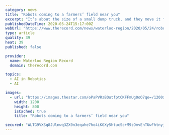 ```yaml
---
category: news
title: "Robots coming to a farmers’ field near you"
excerpt: "It’s about the size of a small dump truck, and they move it from field to field on the back of a trailer. The family farms about 3,000 acres of corn and soybeans near the town of Bothwell, two hours southwest of Kitchener."
publishedDateTime: 2020-05-24T15:17:00Z
webUrl: "https://www.therecord.com/news/waterloo-region/2020/05/24/robots-are-coming-to-a-farmers-field-near-you.html"
type: article
quality: 39
heat: 39
published: false

provider:
  name: Waterloo Region Record
  domain: therecord.com

topics:
  - AI in Robotics
  - AI

images:
  - url: "https://images.thestar.com/oPaPVRzBOutfptCKFFmUg0oO7qo=/1200x800/smart/filters:cb(1590189014655)/https://www.therecord.com/content/dam/therecord/news/waterloo-region/2020/05/24/robots-are-coming-to-a-farmers-field-near-you/haggertycreek_agris_dot_unit_fertspreader_may2020_copy.jpg"
    width: 1200
    height: 800
    isCached: true
    title: "Robots coming to a farmers’ field near you"

secured: "WLTG9VXSq8JUlnwq3ZX0n3eqahe7ho4iKGXy5htucSc+M9sOmvEnTUwFhtnyj9BNfmRKVOyO3HbZj+6FUh+Yp0FpNgT+WZTqF5hLBQUiwOooaLSfb3tL907w7QH5Sq5skpjnYxVOQw9Si38DCquPTw0TFRrwstcoFDoYuM1N8aL8Qvs3ESWkaIDjt2MFIx6XLk+2JrAvsiOM8+bFhVQ6k+NT0ZhCaeSonUcioSPEtc9XO5lprPGGLYfGL13NRoKzoGUbVjCO1bssdLgqCgtIdT9AAdDn7Oe3OdNm7Pb5TkNdoTAJVKce8wdGtpI/6EyA3u5nwUFHjcAow4ns2+N4gMVS+xAozhbVl+xkypbE+6XAGo68GdEFeBZYf2PV7Ud0mo5FlYLVc7vJhOvTxNlmQsNSlgamy2cK1CbxH+YrOD/fAl8N8Xlm7LDUalFUIqoXVKxDySOOWq1wgqIPmmsuWQHGPrCn+ZT/J3WYYHrzagw=;P6a8492/sbrzVs1gfN4YVA=="
---
```


